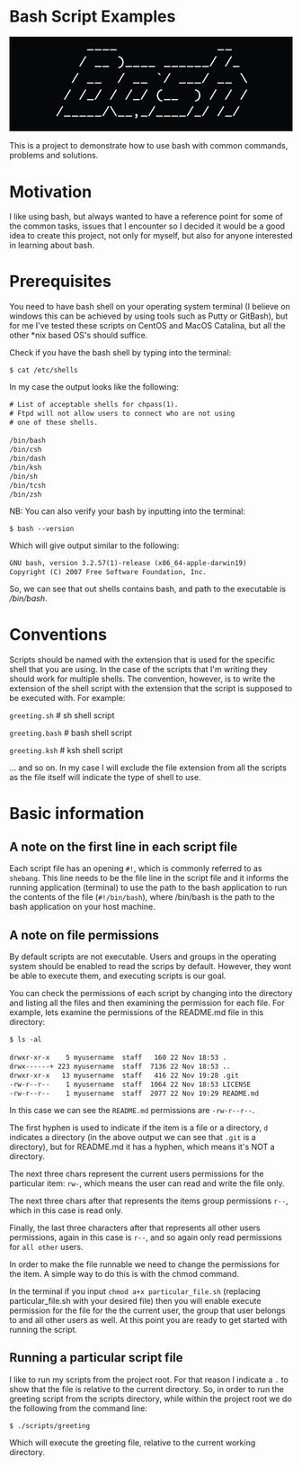 # Bash Script Examples

![Bash](/images/bashscr.png)

This is a project to demonstrate how to use bash with common commands, problems and solutions.

# Motivation

I like using bash, but always wanted to have a reference point for some of the common tasks, issues that I encounter so I decided it would be a good idea to create this project, not only for myself, but also for anyone interested in learning about bash.

# Prerequisites

You need to have bash shell on your operating system terminal (I believe on windows this can be achieved by using tools such as Putty or GitBash), but for me I've tested these scripts on CentOS and MacOS Catalina, but all the other *nix based OS's should suffice.

Check if you have the bash shell by typing into the terminal:

```console
$ cat /etc/shells
```

In my case the output looks like the following:

```console
# List of acceptable shells for chpass(1).
# Ftpd will not allow users to connect who are not using
# one of these shells.

/bin/bash
/bin/csh
/bin/dash
/bin/ksh
/bin/sh
/bin/tcsh
/bin/zsh
```

NB: You can also verify your bash by inputting into the terminal:

```console
$ bash --version
```

Which will give output similar to the following:

```console
GNU bash, version 3.2.57(1)-release (x86_64-apple-darwin19)
Copyright (C) 2007 Free Software Foundation, Inc.
```

So, we can see that out shells contains bash, and path to the executable is */bin/bash*.

# Conventions

Scripts should be named with the extension that is used for the specific shell that you are using. In the case of the scripts that I'm writing they should work for multiple shells. The convention, however, is to write the extension of the shell script with the extension that the script is supposed to be executed with. For example:

`greeting.sh`  # sh shell script

`greeting.bash` # bash shell script

`greeting.ksh` # ksh shell script

... and so on.
In my case I will exclude the file extension from all the scripts as the file itself will indicate the type of shell to use.

# Basic information

## A note on the first line in each script file

Each script file has an opening `#!`, which is commonly referred to as `shebang`.
This line needs to be the file line in the script file and it informs the running application (terminal) to use the path to the bash application to run the contents of the file (`#!/bin/bash`), where /bin/bash is the path to the bash application on your host machine.

## A note on file permissions

By default scripts are not executable. Users and groups in the operating system should be enabled to read the scrips by default. However, they wont be able to execute them, and executing scripts is our goal.

You can check the permissions of each script by changing into the directory and listing all the files and then examining the permission for each file. For example, lets examine the permissions of the README.md file in this directory:

```console
$ ls -al

drwxr-xr-x    5 myusername  staff   160 22 Nov 18:53 .
drwx------+ 223 myusername  staff  7136 22 Nov 18:53 ..
drwxr-xr-x   13 myusername  staff   416 22 Nov 19:28 .git
-rw-r--r--    1 myusername  staff  1064 22 Nov 18:53 LICENSE
-rw-r--r--    1 myusername  staff  2077 22 Nov 19:29 README.md
```

In this case we can see the `README.md` permissions are `-rw-r--r--`.

The first hyphen is used to indicate if the item is a file or a directory, `d` indicates a directory (in the above output we can see that `.git` is a directory), but for README.md it has a hyphen, which means it's NOT a directory.

The next three chars represent the current users permissions for the particular item: `rw-`, which means the user can read and write the file only.

The next three chars after that represents the items group permissions
`r--`, which in this case is read only.

Finally, the last three characters after that represents all other users permissions, again in this case is
`r--`, and so again only read  permissions for `all other` users.


In order to make the file runnable we need to change the permissions for the item.
A simple way to do this is with the chmod command.

In the terminal if you input `chmod a+x particular_file.sh` (replacing particular_file.sh with your desired file) then you will enable execute permission for the file for the the current user, the group that user belongs to and all other users as well. At this point you are ready to get started with running the script.

## Running a particular script file

I like to run my scripts from the project root. For that reason I indicate a `.` to show that the file is relative to the current directory. So, in order to run the greeting script from the scripts directory, while within the project root we do the following from the command line:

```console
$ ./scripts/greeting
```

Which will execute the greeting file, relative to the current working directory.

